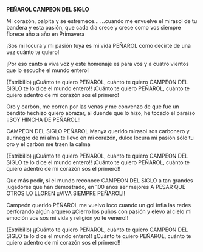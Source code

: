 **PEÑAROL CAMPEON DEL SIGLO**

Mi corazón, palpita y se estremece…
…cuando me envuelve el mirasol de tu bandera
y esta pasión, que cada día crece y crece
como vos siempre florece año a año en Primavera

¡Sos mi locura y mi pasión
tuya es mi vida PEÑAROL
como decirte de una vez cuánto te quiero!

¡Por eso canto a viva voz
y este homenaje es para vos
y a cuatro vientos que lo escuche el mundo entero!

(Estribillo)
¡¡Cuánto te quiero PEÑAROL, cuánto te quiero
CAMPEON DEL SIGLO te lo dice el mundo entero!!
¡Cuánto te quiero PEÑAROL, cuánto te quiero
adentro de mi corazón sos el primero!

Oro y carbón, me corren por las venas
y me convenzo de que fue un bendito hechizo
quiero abrazar, al duende que lo hizo, he tocado el paraíso
¡¡SOY HINCHA DE PEÑAROL!!

CAMPEON DEL SIGLO PEÑAROL
Manya querido mirasol
sos carbonero y aurinegro de mi alma
te llevo en mi corazón, dulce locura mi pasión
sólo tu oro y el carbón me traen la calma

(Estribillo)
¡¡Cuánto te quiero PEÑAROL, cuánto te quiero
CAMPEON DEL SIGLO te lo dice el mundo entero!!
¡Cuánto te quiero PEÑAROL, cuánto te quiero
adentro de mi corazón sos el primero!!

Que más pedir, si el mundo reconoce
CAMPEON DEL SIGLO a tan grandes jugadores
que han demostrado, en 100 años ser mejores
A PESAR QUE OTROS LO LLOREN
¡¡VIVA SIEMPRE PEÑAROL!!

Campeón querido PEÑAROL
me vuelvo loco cuando un gol
infla las redes perforando algún arquero
¡¡Cierro los puños con pasión
y elevo al cielo mi emoción
vos sos mi vida y religión yo te venero!!

(Estribillo)
¡¡Cuánto te quiero PEÑAROL, cuánto te quiero
CAMPEON DEL SIGLO te lo dice el mundo entero!!
¡¡Cuánto te quiero PEÑAROL, cuánto te quiero
adentro de mi corazón sos el primero!!
